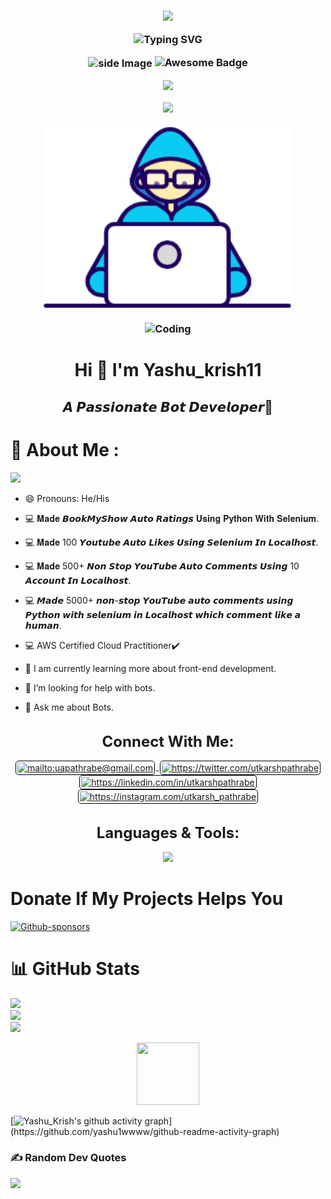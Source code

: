 <h3 align="center">

![](https://capsule-render.vercel.app/api?type=waving&color=gradient&height=150&section=header)

<p align="center">
  <div align="center">
    <img
        src="https://readme-typing-svg.herokuapp.com?font=GlossAndBloom&size=30&duration=4997&color=993300&background=FF673200&center=true&vCenter=true&lines=WELCOME+TO+BOT+WORLD🌎!+;Python🐍+;Python+With+Selenium+;Good+Sense+Of+Humour🔑+;Learning+New+Things🧩+;Cyber💻+Security🎯"
            alt="Typing SVG"
        />
    </a>
</p>
</div>

<img src="https://github.com/sciencepal/sciencepal/blob/master/assets/life_balance.gif" alt="side Image" align="center" width="200" height="auto" />

<img src="./image/1.gif"  alt="Awesome Badge" width="100%" height="350px"/>
<p align="center">
  
<a href="https://github.com/yashu1wwww/github-profile-views-counter">
<img src="https://komarev.com/ghpvc/?username=yashu1wwww&style=for-the-badge">
</a>

[Ÿ HŸPE]: https://yhype.me
[GitHub Profile Views Counter]: https://github.com/yashu1wwww/github-profile-views-counter

![](https://hit.yhype.me/github/profile?user_id=1849174)

  <p align="center">
  <img src="https://github.com/AkashSingh3031/AkashSingh3031/blob/main/images/Developer.gif" width="400px">
</p>

<img align="center" alt="Coding" width="450" src="https://media.tenor.com/2nKSTDDekOgAAAAC/coding-kira.gif" alt="gif">

<h1 align="center">Hi 👋 I'm Yashu_krish11</h1>
<h2 align="center">𝘼 𝙋𝙖𝙨𝙨𝙞𝙤𝙣𝙖𝙩𝙚 𝘽𝙤𝙩 𝘿𝙚𝙫𝙚𝙡𝙤𝙥𝙚𝙧🤖</h3>

# 💫 About Me :
![](https://img.shields.io/badge/Cyber%20Security-Analyzer%20%2F%20Memer%20%2F%20Bot%20Developer%20-white)
<!--
![](https://img.shields.io/badge/Twitch-Persembe%20--%20Pazar%20Gunleri%20Saat%2020.00-purple)
![](https://img.shields.io/badge/Youtube-Carsamba%20--%20Cumartesi%20Saat%2017.00-red)
--> 

- 😄 Pronouns: He/His

- 💻 𝐌𝐚𝐝𝐞 𝘽𝙤𝙤𝙠𝙈𝙮𝙎𝙝𝙤𝙬 𝘼𝙪𝙩𝙤 𝙍𝙖𝙩𝙞𝙣𝙜𝙨 𝐔𝐬𝐢𝐧𝐠 𝐏𝐲𝐭𝐡𝐨𝐧 𝐖𝐢𝐭𝐡 𝐒𝐞𝐥𝐞𝐧𝐢𝐮𝐦.

- 💻 𝐌𝐚𝐝𝐞 100 𝙔𝙤𝙪𝙩𝙪𝙗𝙚 𝘼𝙪𝙩𝙤 𝙇𝙞𝙠𝙚𝙨 𝙐𝙨𝙞𝙣𝙜 𝙎𝙚𝙡𝙚𝙣𝙞𝙪𝙢 𝙄𝙣 𝙇𝙤𝙘𝙖𝙡𝙝𝙤𝙨𝙩.

- 💻 𝐌𝐚𝐝𝐞 500+ 𝙉𝙤𝙣 𝙎𝙩𝙤𝙥 𝙔𝙤𝙪𝙏𝙪𝙗𝙚 𝘼𝙪𝙩𝙤 𝘾𝙤𝙢𝙢𝙚𝙣𝙩𝙨 𝙐𝙨𝙞𝙣𝙜 10 𝘼𝙘𝙘𝙤𝙪𝙣𝙩 𝙄𝙣 𝙇𝙤𝙘𝙖𝙡𝙝𝙤𝙨𝙩.

- 💻 𝙈𝙖𝙙𝙚 5000+ 𝙣𝙤𝙣-𝙨𝙩𝙤𝙥 𝙔𝙤𝙪𝙏𝙪𝙗𝙚 𝙖𝙪𝙩𝙤 𝙘𝙤𝙢𝙢𝙚𝙣𝙩𝙨 𝙪𝙨𝙞𝙣𝙜 𝙋𝙮𝙩𝙝𝙤𝙣 𝙬𝙞𝙩𝙝 𝙨𝙚𝙡𝙚𝙣𝙞𝙪𝙢 𝙞𝙣 𝙇𝙤𝙘𝙖𝙡𝙝𝙤𝙨𝙩 𝙬𝙝𝙞𝙘𝙝 𝙘𝙤𝙢𝙢𝙚𝙣𝙩 𝙡𝙞𝙠𝙚 𝙖 𝙝𝙪𝙢𝙖𝙣.

- 💻 AWS Certified Cloud Practitioner✔️

- 🌱 I am currently learning more about front-end development.

- 🤔 I’m looking for help with bots.

- 💬 Ask me about Bots.

<h3 align="center" style='margin: 32px 4px 8px; font-size: 24px;'>
Connect With Me:
</h3>
<p align="center" style='margin: 16px 4px 8px;'>
     </a>
    <a href="mailto:yashwanth6675@gmail.com" target="blank" rel="noreferrer">
        <img align="center" src="https://www.vectorlogo.zone/logos/gmail/gmail-icon.svg" alt="mailto:uapathrabe@gmail.com" height="40" width="40" style="background: #ffffff; border-radius: 5px; border: 1px solid #000000; margin: 0 2px; padding: 2px;" />
    </a>
    <a href="https://twitter.com/Learn_earns123" target="blank" rel="noreferrer">
        <img align="center" src="https://www.vectorlogo.zone/logos/twitter/twitter-official.svg" alt="https://twitter.com/utkarshpathrabe" height="40" width="40" style="background: #ffffff; border-radius: 5px; border: 1px solid #000000; margin: 0 2px; padding: 2px;" />
     </a>
    <a href="https://www.linkedin.com/in/yashawanth-r-750b7918b/" target="blank" rel="noreferrer">
        <img align="center" src="https://www.vectorlogo.zone/logos/linkedin/linkedin-icon.svg" alt="https://linkedin.com/in/utkarshpathrabe" height="40" width="40" style="background: #ffffff; border-radius: 5px; border: 1px solid #000000; margin: 0 2px; padding: 2px;" />
    </a>
   <a href="https://instagram.com/work_it_lit?igshid=Yzg5MTU1MDY=" target="blank" rel="noreferrer">
        <img align="center" src="https://www.vectorlogo.zone/logos/instagram/instagram-icon.svg" alt="https://instagram.com/utkarsh_pathrabe" height="40" width="40" style="background: #ffffff; border-radius: 5px; border: 1px solid #000000; margin: 0 2px; padding: 2px;" />
    </a>
    
<h3 align="center" style='margin: 32px 4px 8px; font-size: 24px;'>
Languages & Tools:
</h3>
<p align="center" style='margin: 16px 4px 8px;'>
  
<p align="center">
  <a href="https://skillicons.dev">
    <img src="https://skillicons.dev/icons?i=python,aws,selenium,vscode,androidstudio,html,css,bots,docker,eclipse,powershell,linux,wordpress,git,discord,powershell,visualstudio,stackoverflow," />
  </a>
</p>  
 
# Donate If My Projects Helps You
[![Github-sponsors](https://img.shields.io/badge/sponsor-30363D?style=for-the-badge&logo=GitHub-Sponsors&logoColor=#EA4AAA)](yashwanth6675@okhdfcbank)


# 📊 GitHub Stats
![](https://github-readme-stats.vercel.app/api?username=yashu1wwww&theme=dark&hide_border=false&include_all_commits=false&count_private=false)<br/>
![](https://github-readme-streak-stats.herokuapp.com/?user=yashu1wwww&theme=dark&hide_border=false)<br/>
![](https://github-readme-stats.vercel.app/api/top-langs/?username=yashu1wwww&theme=dark&hide_border=false&include_all_commits=false&count_private=false&layout=compact)

<!--🏆TROPHYGIF-->
<p align="center">
<img src="https://media.tenor.com/0ENB5HuTH0gAAAAi/trophy-beker.gif"  width="100px" height="100px"></p>

[![Yashu_Krish's github activity graph](https://github-readme-activity-graph.cyclic.app/graph?username=yashu1wwww&bg_color=0f2d3d&color=1cadfb&line=1cadfb&point=1cadfb&area=true&hide_border=true")](https://github.com/yashu1wwww/github-readme-activity-graph)

  
 ### ✍️ Random Dev Quotes
![](https://quotes-github-readme.vercel.app/api?type=horizontal&theme=dark)
  

